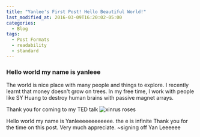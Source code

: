 ```yaml
---
title: "Yanlee's First Post! Hello Beautiful World!"
last_modified_at: 2016-03-09T16:20:02-05:00
categories:
  - Blog
tags:
  - Post Formats
  - readability
  - standard
---
```



### Hello world my name is yanleee
The world is nice place with many people and things to explore. I recently learnt that money doesn't grow on trees. In my free time, I work with people
like SY Huang to destroy human brains with passive magnet arrays.

Thank you for coming to my TED talk
![xinrus roses]({{site.url}}/assets/images/roses.png)



Hello world my name is Yanleeeeeeeeeeee. the e is infinite
Thank you for the time on this post. Very much appreciate.
~signing off
Yan Leeeeee